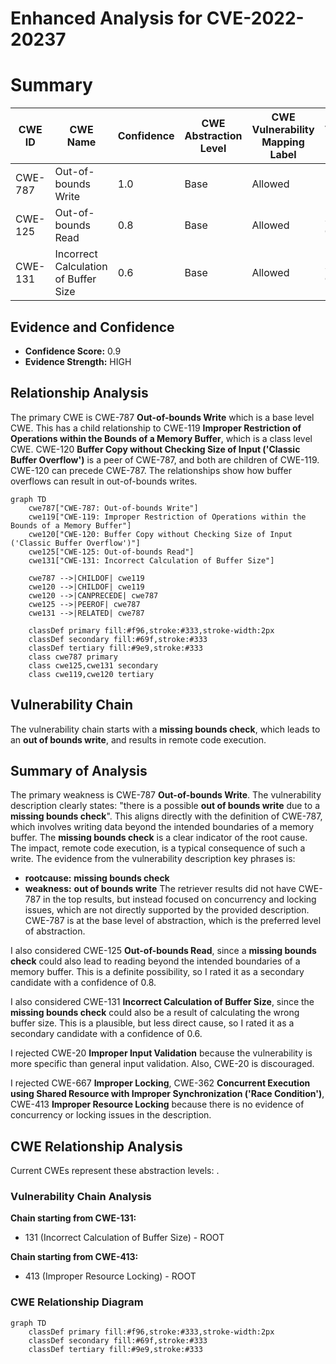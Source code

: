 # Enhanced Analysis for CVE-2022-20237

# Summary
| CWE ID | CWE Name | Confidence | CWE Abstraction Level | CWE Vulnerability Mapping Label | CWE-Vulnerability Mapping Notes |
|---|---|---|---|---|---|
| CWE-787 | Out-of-bounds Write | 1.0 | Base | Allowed | Primary CWE |
| CWE-125 | Out-of-bounds Read | 0.8 | Base | Allowed | Secondary Candidate |
| CWE-131 | Incorrect Calculation of Buffer Size | 0.6 | Base | Allowed | Secondary Candidate |

## Evidence and Confidence

*   **Confidence Score:** 0.9
*   **Evidence Strength:** HIGH

## Relationship Analysis
The primary CWE is CWE-787 **Out-of-bounds Write** which is a base level CWE. This has a child relationship to CWE-119 **Improper Restriction of Operations within the Bounds of a Memory Buffer**, which is a class level CWE. CWE-120 **Buffer Copy without Checking Size of Input ('Classic Buffer Overflow')** is a peer of CWE-787, and both are children of CWE-119. CWE-120 can precede CWE-787. The relationships show how buffer overflows can result in out-of-bounds writes.

```mermaid
graph TD
    cwe787["CWE-787: Out-of-bounds Write"]
    cwe119["CWE-119: Improper Restriction of Operations within the Bounds of a Memory Buffer"]
    cwe120["CWE-120: Buffer Copy without Checking Size of Input ('Classic Buffer Overflow')"]
    cwe125["CWE-125: Out-of-bounds Read"]
    cwe131["CWE-131: Incorrect Calculation of Buffer Size"]
    
    cwe787 -->|CHILDOF| cwe119
    cwe120 -->|CHILDOF| cwe119
    cwe120 -->|CANPRECEDE| cwe787
    cwe125 -->|PEEROF| cwe787
    cwe131 -->|RELATED| cwe787
    
    classDef primary fill:#f96,stroke:#333,stroke-width:2px
    classDef secondary fill:#69f,stroke:#333
    classDef tertiary fill:#9e9,stroke:#333
    class cwe787 primary
    class cwe125,cwe131 secondary
    class cwe119,cwe120 tertiary
```

## Vulnerability Chain
The vulnerability chain starts with a **missing bounds check**, which leads to an **out of bounds write**, and results in remote code execution.

## Summary of Analysis
The primary weakness is CWE-787 **Out-of-bounds Write**.
The vulnerability description clearly states: "there is a possible **out of bounds write** due to a **missing bounds check**". This aligns directly with the definition of CWE-787, which involves writing data beyond the intended boundaries of a memory buffer. The **missing bounds check** is a clear indicator of the root cause. The impact, remote code execution, is a typical consequence of such a write.
The evidence from the vulnerability description key phrases is:
- **rootcause:** **missing bounds check**
- **weakness:** **out of bounds write**
The retriever results did not have CWE-787 in the top results, but instead focused on concurrency and locking issues, which are not directly supported by the provided description.
CWE-787 is at the base level of abstraction, which is the preferred level of abstraction.

I also considered CWE-125 **Out-of-bounds Read**, since a **missing bounds check** could also lead to reading beyond the intended boundaries of a memory buffer. This is a definite possibility, so I rated it as a secondary candidate with a confidence of 0.8.

I also considered CWE-131 **Incorrect Calculation of Buffer Size**, since the **missing bounds check** could also be a result of calculating the wrong buffer size. This is a plausible, but less direct cause, so I rated it as a secondary candidate with a confidence of 0.6.

I rejected CWE-20 **Improper Input Validation** because the vulnerability is more specific than general input validation. Also, CWE-20 is discouraged.

I rejected CWE-667 **Improper Locking**, CWE-362 **Concurrent Execution using Shared Resource with Improper Synchronization ('Race Condition')**, CWE-413 **Improper Resource Locking** because there is no evidence of concurrency or locking issues in the description.


## CWE Relationship Analysis

Current CWEs represent these abstraction levels: .


### Vulnerability Chain Analysis

**Chain starting from CWE-131:**
- 131 (Incorrect Calculation of Buffer Size) - ROOT


**Chain starting from CWE-413:**
- 413 (Improper Resource Locking) - ROOT



### CWE Relationship Diagram

```mermaid
graph TD
    classDef primary fill:#f96,stroke:#333,stroke-width:2px
    classDef secondary fill:#69f,stroke:#333
    classDef tertiary fill:#9e9,stroke:#333
```